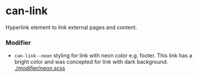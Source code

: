# can-link

Hyperlink element to link external pages and content.

### Modifier
* `can-link--neon` styling for link with neon color e.g. footer. This link has a bright color and was concepted for link with dark background. [./modifier/neon.scss](./modifier/neon.scss)
